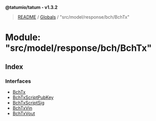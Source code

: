 **@tatumio/tatum - v1.3.2**

> [README](../README.md) / [Globals](../globals.md) / "src/model/response/bch/BchTx"

# Module: "src/model/response/bch/BchTx"

## Index

### Interfaces

* [BchTx](../interfaces/_src_model_response_bch_bchtx_.bchtx.md)
* [BchTxScriptPubKey](../interfaces/_src_model_response_bch_bchtx_.bchtxscriptpubkey.md)
* [BchTxScriptSig](../interfaces/_src_model_response_bch_bchtx_.bchtxscriptsig.md)
* [BchTxVin](../interfaces/_src_model_response_bch_bchtx_.bchtxvin.md)
* [BchTxVout](../interfaces/_src_model_response_bch_bchtx_.bchtxvout.md)
